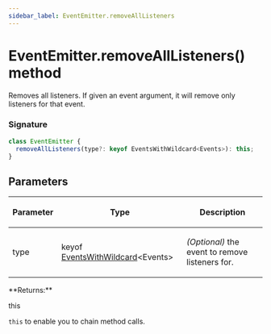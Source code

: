 ```yaml
---
sidebar_label: EventEmitter.removeAllListeners
---
```


# EventEmitter.removeAllListeners() method

Removes all listeners. If given an event argument, it will remove only listeners for that event.

### Signature

```typescript
class EventEmitter {
  removeAllListeners(type?: keyof EventsWithWildcard<Events>): this;
}
```

## Parameters

<table><thead><tr><th>

Parameter

</th><th>

Type

</th><th>

Description

</th></tr></thead>
<tbody><tr><td>

type

</td><td>

keyof [EventsWithWildcard](./puppeteer.eventswithwildcard.md)&lt;Events&gt;

</td><td>

_(Optional)_ the event to remove listeners for.

</td></tr>
</tbody></table>
**Returns:**

this

`this` to enable you to chain method calls.
